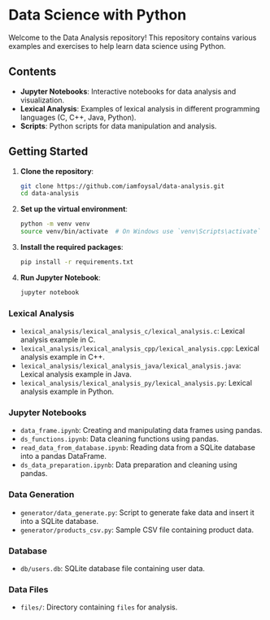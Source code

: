 # Data Science with Python

Welcome to the Data Analysis repository! This repository contains various examples and exercises to help learn data science using Python.

## Contents

- **Jupyter Notebooks**: Interactive notebooks for data analysis and visualization.
- **Lexical Analysis**: Examples of lexical analysis in different programming languages (C, C++, Java, Python).
- **Scripts**: Python scripts for data manipulation and analysis.

## Getting Started

1. **Clone the repository**:
    ```sh
    git clone https://github.com/iamfoysal/data-analysis.git
    cd data-analysis
    ```

2. **Set up the virtual environment**:
    ```sh
    python -m venv venv
    source venv/bin/activate  # On Windows use `venv\Scripts\activate`
    ```

3. **Install the required packages**:
    ```sh
    pip install -r requirements.txt
    ```

4. **Run Jupyter Notebook**:
    ```sh
    jupyter notebook
    ```



### Lexical Analysis

- `lexical_analysis/lexical_analysis_c/lexical_analysis.c`: Lexical analysis example in C.
- `lexical_analysis/lexical_analysis_cpp/lexical_analysis.cpp`: Lexical analysis example in C++.
- `lexical_analysis/lexical_analysis_java/lexical_analysis.java`: Lexical analysis example in Java.
- `lexical_analysis/lexical_analysis_py/lexical_analysis.py`: Lexical analysis example in Python.

### Jupyter Notebooks

- `data_frame.ipynb`: Creating and manipulating data frames using pandas.
- `ds_functions.ipynb`: Data cleaning functions using pandas.
- `read_data_from_database.ipynb`: Reading data from a SQLite database into a pandas DataFrame.
- `ds_data_preparation.ipynb`: Data preparation and cleaning using pandas.

### Data Generation

- `generator/data_generate.py`: Script to generate fake data and insert it into a SQLite database.
- `generator/products_csv.py`: Sample CSV file containing product data.

### Database

- `db/users.db`: SQLite database file containing user data.

### Data Files

- `files/`: Directory containing `files` for analysis.


